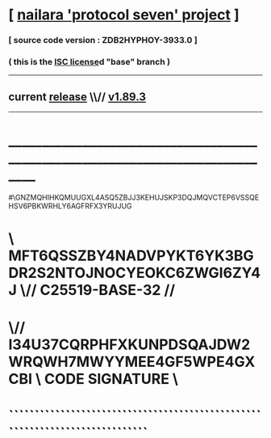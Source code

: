 
# [ [nailara 'protocol seven' project](http://nailara.network/) ]

### [ source code version : ZDB2HYPHOY-3933.0 ]

### ( this is the [ISC license](license)d "base" branch )
---
## current [release](https://github.com/nailara-technologies/protocol-7/releases) \\\\// [v1.89.3](https://github.com/nailara-technologies/protocol-7/releases/tag/v1.89.3)
---
# ______________________________________________________________________________
#\\GNZMQHIHKQMUUGXL4ASQ5ZBJJ3KEHUJSKP3DQJMQVCTEP6VSSQEHSV6PBKWRHLY6AGFRFX3YRUJUG
# \\ MFT6QSSZBY4NADVPYKT6YK3BGDR2S2NTOJNOCYEOKC6ZWGI6ZY4J \\// C25519-BASE-32 //
#  \\// I34U37CQRPHFXKUNPDSQAJDW2WRQWH7MWYYMEE4GF5WPE4GXCBI \\ CODE SIGNATURE \\
#   ````````````````````````````````````````````````````````````````````````````
